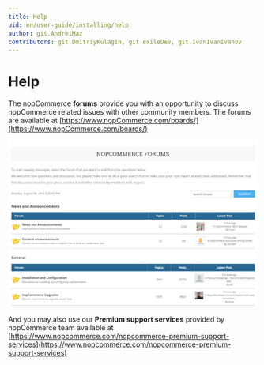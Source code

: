 ```yaml
---
title: Help
uid: en/user-guide/installing/help
author: git.AndreiMaz
contributors: git.DmitriyKulagin, git.exileDev, git.IvanIvanIvanov
---
```


# Help

The nopCommerce **forums** provide you with an opportunity to discuss nopCommerce related issues with other community members. The forums are available at [https://www.nopCommerce.com/boards/](https://www.nopCommerce.com/boards/)

![nopCommerce Forums](_static/help/forums.jpg)

And you may also use our **Premium support services** provided by nopCommerce team available at [https://www.nopcommerce.com/nopcommerce-premium-support-services](https://www.nopcommerce.com/nopcommerce-premium-support-services)
